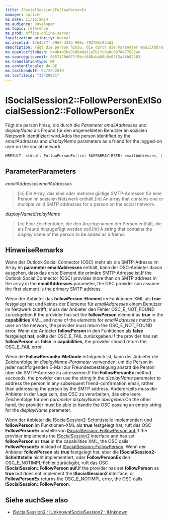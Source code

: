 ```yaml
---
title: ISocialSession2FollowPersonEx
manager: soliver
ms.date: 11/16/2014
ms.audience: Developer
ms.topic: reference
ms.prod: office-online-server
localization_priority: Normal
ms.assetid: 17b4af7f-7967-422b-996c-792705c93ad3
description: Fügt die person hinzu, die durch die Parameter emailAddresses und displayName als Freund für den angemeldeten Benutzer im sozialen Netzwerk identifiziert wird.
ms.openlocfilehash: b44b442ba928b48411e5b1fc8a0c8b76477022ae
ms.sourcegitcommit: 8657170d071f9bcf680aba50b9c07f2a4fb82283
ms.translationtype: MT
ms.contentlocale: de-DE
ms.lasthandoff: 04/28/2019
ms.locfileid: "33429831"
---
```

# <a name="isocialsession2followpersonex"></a><span data-ttu-id="49901-103">ISocialSession2::FollowPersonEx</span><span class="sxs-lookup"><span data-stu-id="49901-103">ISocialSession2::FollowPersonEx</span></span>

<span data-ttu-id="49901-104">Fügt die person hinzu, die durch die  _Parameter emailAddresses_ und  _displayName_ als Freund für den angemeldeten Benutzer im sozialen Netzwerk identifiziert wird.</span><span class="sxs-lookup"><span data-stu-id="49901-104">Adds the person identified by the  _emailAddresses_ and  _displayName_ parameters as a friend for the logged-on user on the social network.</span></span> 
  
```cpp
HRESULT _stdcall FollowPersonEx([in] SAFEARRAY(BSTR) emailAddresses, [in] BSTR displayName);
```

## <a name="parameters"></a><span data-ttu-id="49901-105">Parameter</span><span class="sxs-lookup"><span data-stu-id="49901-105">Parameters</span></span>

<span data-ttu-id="49901-106">_emailAddresses_</span><span class="sxs-lookup"><span data-stu-id="49901-106">_emailAddresses_</span></span>
  
> <span data-ttu-id="49901-107">[in] Ein Array, das eine oder mehrere gültige SMTP-Adressen für eine Person im sozialen Netzwerk enthält.</span><span class="sxs-lookup"><span data-stu-id="49901-107">[in] An array that contains one or multiple valid SMTP addresses for a person on the social network.</span></span>
    
<span data-ttu-id="49901-108">_displayName_</span><span class="sxs-lookup"><span data-stu-id="49901-108">_displayName_</span></span>
  
> <span data-ttu-id="49901-109">[in] Eine Zeichenfolge, die den Anzeigenamen der Person enthält, die als Freund hinzugefügt werden soll.</span><span class="sxs-lookup"><span data-stu-id="49901-109">[in] A string that contains the display name of the person to be added as a friend.</span></span>
    
## <a name="remarks"></a><span data-ttu-id="49901-110">Hinweise</span><span class="sxs-lookup"><span data-stu-id="49901-110">Remarks</span></span>

<span data-ttu-id="49901-111">Wenn der Outlook Social Connector (OSC) mehr als die SMTP-Adresse im Array im **parameter emailAddresses** enthält, kann der OSC-Anbieter davon ausgehen, dass das erste Element die primäre SMTP-Adresse ist.</span><span class="sxs-lookup"><span data-stu-id="49901-111">If the Outlook Social Connector (OSC) provides more than on SMTP address in the array in the **emailAddresses** parameter, the OSC provider can assume the first element is the primary SMTP address.</span></span> 
  
<span data-ttu-id="49901-112">Wenn der Anbieter das **followPerson-Element**  im Funktionen-XML als **true** festgelegt hat und keines der Elemente für _emailAddresses_ einem Benutzer im Netzwerk zutrifft, muss der Anbieter den Fehler OSC_E_NOT_FOUND zurückgeben.</span><span class="sxs-lookup"><span data-stu-id="49901-112">If the provider has set the **followPerson** element as **true** in the **capabilities** XML, and none of the elements for  _emailAddresses_ match a user on the network, the provider must return the OSC_E_NOT_FOUND error.</span></span> <span data-ttu-id="49901-113">Wenn der Anbieter **followPerson** in den Funktionen als **false** festgelegt **hat,** sollte der OSC_E_FAIL zurückgeben.</span><span class="sxs-lookup"><span data-stu-id="49901-113">If the provider has set **followPerson** as **false** in **capabilities**, the provider should return the OSC_E_FAIL error.</span></span> 
  
<span data-ttu-id="49901-114">Wenn die **FollowPersonEx-Methode** erfolgreich ist, kann der Anbieter die Zeichenfolge im  _displayName-Parameter_ verwenden, um die Person in jeder nachfolgenden E-Mail zur Freundesbestätigung anstatt die Person über die SMTP-Adresse zu adressieren.</span><span class="sxs-lookup"><span data-stu-id="49901-114">If the **FollowPersonEx** method succeeds, the provider can use the string in the  _displayName_ parameter to address the person in any subsequent friend-confirmation email, rather than addressing the person by the SMTP address.</span></span> <span data-ttu-id="49901-115">Andererseits muss der Anbieter in der Lage sein, das OSC zu verarbeiten, das eine leere Zeichenfolge für den _parameter displayName übergeben._</span><span class="sxs-lookup"><span data-stu-id="49901-115">On the other hand, the provider must be able to handle the OSC passing an empty string for the  _displayName_ parameter.</span></span> 
  
<span data-ttu-id="49901-116">Wenn der Anbieter die [ISocialSession2-Schnittstelle](isocialsession2iunknown.md) implementiert und **followPerson** im Funktionen-XML als **true** festgelegt hat, ruft das OSC **FollowPersonEx** anstelle von [ISocialSession::FollowPerson auf.](isocialsession-followperson.md)</span><span class="sxs-lookup"><span data-stu-id="49901-116">If the provider implements the [ISocialSession2](isocialsession2iunknown.md) interface and has set **followPerson** as **true** in the capabilities XML, the OSC calls **FollowPersonEx** instead of [ISocialSession::FollowPerson](isocialsession-followperson.md).</span></span> <span data-ttu-id="49901-117">Wenn der Anbieter **followPerson** als **true** festgelegt hat, aber die **ISocialSession2-Schnittstelle** nicht implementiert, oder **FollowPersonEx** den OSC_E_NOTIMPL-Fehler zurückgibt, ruft das OSC **ISocialSession::FollowPerson auf.**</span><span class="sxs-lookup"><span data-stu-id="49901-117">If the provider has set **followPerson** as **true** but does not implement the **ISocialSession2** interface, or **FollowPersonEx** returns the OSC_E_NOTIMPL error, the OSC calls **ISocialSession::FollowPerson**.</span></span>
  
## <a name="see-also"></a><span data-ttu-id="49901-118">Siehe auch</span><span class="sxs-lookup"><span data-stu-id="49901-118">See also</span></span>

- [<span data-ttu-id="49901-119">ISocialSession2 : IUnknown</span><span class="sxs-lookup"><span data-stu-id="49901-119">ISocialSession2 : IUnknown</span></span>](isocialsession2iunknown.md)

